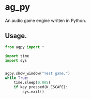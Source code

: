 # ag_py
An audio game engine written in Python.
## Usage.
```python
from agpy import *

import time
import sys


agpy.show_window("Test game.")
while True:
    time.sleep(0.005)
    if key_pressed(K_ESCAPE):
        sys.exit()

```
